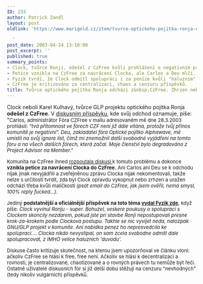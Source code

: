 ```yaml
---
ID: 233
author: Patrick Zandl
layout: post
oldlink: 'https://www.marigold.cz/item/tvurce-optickeho-pojitka-ronja-odchazi-z-czfree-zhrzen-nebo-vykopnut

  '
post_date: 2003-04-14 13:10:00
post_excerpt: ''
published: true
summary_points:
- Clock, tvůrce Ronji, odešel z CzFree kvůli prohlášení o negativním přínosu.
- Petice vznikla na CzFree za navrácení Clocka, ale Carlos a Deu mlčí.
- Fyzik tvrdí, že Clock odmítl spolupráci i za peníze kvůli "haluzním" důvodům.
- CzFree je kritizováno za centralizaci, chaos a cenzuru příspěvků.
title: Tvůrce optického pojítka Ronja odchází z&nbsp;CzFree. Zhrzen nebo vykopnut?
---
```


<p>
Clock neboli Karel Kulhavý, tvůrce GLP projektu optického pojítka Ronja <STRONG>odešel z CzFree</STRONG>. V <A href="http://www.czfree.net/forum/showthread.php?postid=34035#post34035" target=_blank>diskusním příspěvku</A>, kde svůj odchod oznamuje, píše: "<FONT size=2>Carlos, administrátor Fóra CZFree v mailu adresovaném mě dne 28.3.2003 prohlásil: <EM>"tvá přítomnost ve fórech CZF není již dále vítána, protože tvůj přínos komunitě je negativní". Deu, zakladatel fóra Optické pojítko Alphawave, mě umístil na svůj ignore list, čímž mi znemožnil další svobodné vyjádření na tomto fóru a na všech dalších fórech, která začal. Moje členství bylo degradováno z Project Advisor na Member."</EM></FONT></p>

<p>
<FONT size=2>Komunita na CzFree ihned <A href="http://www.czfree.net/forum/showthread.php?s=&amp;threadid=3655" target=_blank>rozpoutala diskusi </A>k tomuto problému a dokonce <STRONG>vznikla petice za navrácení Clocka do CzFree.</STRONG> Ani Carlos ani Deu se k odchodu nijak jinak nevyjádřili a zveřejněnou zprávu Clocka nijak nekomentovali, takže nelze s určitostí tvrdit, zda byl Clock opravdu vykopnut nebo zrhzen a uražen odchází třeba kvůli maličkosti <EM>(psát email do CzFree, jak jsem ověřil, nemá smysl, 100% reply fucked...).</EM></FONT></p>

<p>
<FONT size=2>Jediný <STRONG>podstatnější a oficiálnější příspěvek na toto téma </STRONG><A href="http://www.czfree.net/forum/showthread.php?postid=36401#post36401"><STRONG>vydal Fyzik zde</STRONG></A>, když píše: <EM>Clock vyvinul Ronju - super. Bohuzel, veskere poukusy o spolupraci s Clockem skoncily nezdarem, pokud jste pri stavbe Ronji nepostupovali presne krok-za-krokem podle Clockova postupu. Takhle se nic vyvijet neda, natozpak GNU/GLP projekt v komunite. Ani nabidka penez ho nepresvedcila ke spolupraci.... Clocka nikdo nevystipal, on sam zcela svobodne odmitl dale spolupracovat, z IMHO velice haluznich 'duvodu'.</EM></FONT></p>

<p>
<FONT size=2>Diskuse často kritizuje skutečnost, na kterou jsem upozorňoval ve článku vloni: ačkoliv CzFree se hlásí k free, free není. Ačkoliv se hlásí k decentralizaci a rovnosti, je centralizované, chaotizované a o rovných právech tu nemůže být řeči. Ostatně uživatelé diskusních fór si již delší dobu stěžují na cenzuru "nevhodných" (tedy nikoliv vulgárních) příspěvků. </FONT></p>